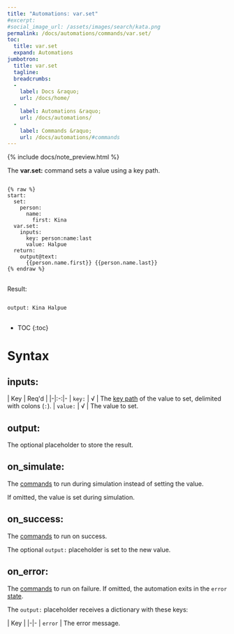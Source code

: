 ```yaml
---
title: "Automations: var.set"
#excerpt: 
#social_image_url: /assets/images/search/kata.png
permalink: /docs/automations/commands/var.set/
toc:
  title: var.set
  expand: Automations
jumbotron:
  title: var.set
  tagline: 
  breadcrumbs:
  -
    label: Docs &raquo;
    url: /docs/home/
  -
    label: Automations &raquo;
    url: /docs/automations/
  -
    label: Commands &raquo;
    url: /docs/automations/#commands
---
```


{% include docs/note_preview.html %}

The **var.set:** command sets a value using a key path.

<pre>
<code class="language-cerb">
{% raw %}
start:
  set:
    person:
      name:
        first: Kina
  var.set:
    inputs:
      key: person:name:last
      value: Halpue
  return:
    output@text:
      {{person.name.first}} {{person.name.last}}
{% endraw %}
</code>
</pre>

Result:

<pre>
<code class="language-cerb">
output: Kina Halpue
</code>
</pre>

* TOC
{:toc}

# Syntax

## inputs:

| Key | Req'd | 
|-|:-:|-
| `key:` | √ | The [key path](/docs/automations/#dictionaries) of the value to set, delimited with colons (`:`).
| `value:` | √ | The value to set.

## output:

The optional placeholder to store the result.

## on_simulate:

The [commands](/docs/automations/#commands) to run during simulation instead of setting the value.

If omitted, the value is set during simulation.

## on_success:

The [commands](/docs/automations/#commands) to run on success.

The optional `output:` placeholder is set to the new value.

## on_error:

The [commands](/docs/automations/#commands) to run on failure. If omitted, the automation exits in the `error` [state](/docs/automations/#exit-states).

The `output:` placeholder receives a dictionary with these keys:

| Key |
|-|-
| `error` | The error message.